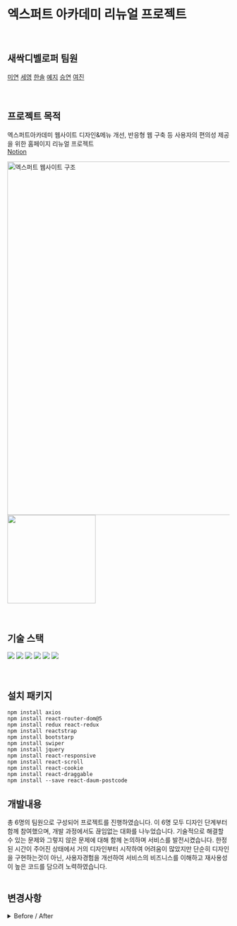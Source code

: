 # 엑스퍼트 아카데미 리뉴얼 프로젝트
<br/>

## 새싹디벨로퍼 팀원
[미연](https://github.com/kalmtalyst) 
[세영](https://github.com/julie-kim-dev) 
[한솔](https://github.com/hansol787897465121) 
[예지](https://github.com/yeahhaaa) 
[승연](https://github.com/devSeung0v0)
[여진](https://github.com/yeojincho)
<br/>
<br/>
<br/>

## 프로젝트 목적
엑스퍼트아카데미 웹사이트 디자인&메뉴 개선, 반응형 웹 구축 등 사용자의 편의성 제공을 위한 홈페이지 리뉴얼 프로젝트 <br/>
[Notion](https://www.notion.so/Sesac-1c656fd978fd4196b04fb7728cb26293)
  <div >
<img width="800" alt="엑스퍼트 웹사이트 구조" src="https://user-images.githubusercontent.com/86069422/160288239-68dedfbc-0881-42a2-8e3f-c06536b316bd.png">
<img src="https://user-images.githubusercontent.com/86069422/160289118-1d22d280-9e8c-4abd-bcce-61477758457a.png" width="200"/>
  
  </div>
<br/>
<br/>

## 기술 스택

  ![](https://img.shields.io/badge/-react-blue?logo=React)
  ![](https://img.shields.io/badge/-JavaScript-yellow?logo=JavaScript)
  ![](https://img.shields.io/badge/-jQuery-green?logo=jQuery)
  ![](https://img.shields.io/badge/-CSS-orange?logo=CSS3)
  ![](https://img.shields.io/badge/-VScode-red)
  ![](https://img.shields.io/badge/-Figma-blueviolet?logo=Figma)
<br/><br/><br/>

## 설치 패키지
```
npm install axios
npm install react-router-dom@5
npm install redux react-redux
npm install reactstrap
npm install bootstarp
npm install swiper
npm install jquery
npm install react-responsive
npm install react-scroll
npm install react-cookie
npm install react-draggable
npm install --save react-daum-postcode 
```

## 개발내용
총 6명의 팀원으로 구성되어 프로젝트를 진행하였습니다. 이 6명 모두 디자인 단계부터 함께 참여했으며, 개발 과정에서도 끊임없는 대화를 나누었습니다. 기술적으로 해결할 수 있는 문제와 그렇지 않은 문제에 대해 함께 논의하며 서비스를 발전시켰습니다. 한정된 시간이 주어진 상태에서 거의 디자인부터 시작하여 어려움이 많았지만 단순히 디자인을 구현하는것이 아닌, 사용자경험을 개선하여 서비스의 비즈니스를 이해하고 재사용성이 높은 코드를 담으려 노력하였습니다. 
<br/><br/>

## 변경사항

<details>
<summary> Before / After </summary>
<div markdown="1">
  
  |기존 홈페이지|리뉴얼 홈페이지|
|:-:|:-:|
|[기존 홈페이지 바로가기](http://www.excacademy.co.kr/)|[리뉴얼 홈페이지(클릭 혹은 QRcode)](http://expert002.cafe24.com/)|
|![기존 홈페이지](https://user-images.githubusercontent.com/86069422/160289411-564c3b27-dd5b-497a-8f6f-98bd0ca8de34.png)|![리뉴얼 홈페이지](https://user-images.githubusercontent.com/86069422/160289403-dce6064d-75b5-4668-a56d-88ebef30ba16.png)|
|![기존 홈페이지](https://user-images.githubusercontent.com/86069422/160289555-1ee62272-7c95-4c86-b8b2-5b5a182454a0.png)|![리뉴얼 홈페이지](https://user-images.githubusercontent.com/86069422/160289560-99a1851c-7af1-4a28-93e6-42bbab8ff2b7.png)|
|![기존 홈페이지](https://user-images.githubusercontent.com/86069422/160290095-85b481db-e5d1-46ae-97f0-3655c2fae262.jpeg)|![리뉴얼 홈페이지](https://user-images.githubusercontent.com/86069422/160287960-a890546d-580d-44d0-b05a-3060499e0506.gif)|

</div>
</details>







